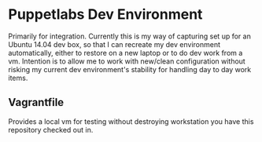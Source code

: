 # Puppetlabs Dev Environment

Primarily for integration.  Currently this is my way of capturing set up for an
Ubuntu 14.04 dev box, so that I can recreate my dev environment automatically,
either to restore on a new laptop or to do dev work from a vm.  Intention is to
allow me to work with new/clean configuration without risking my current dev
environment's stability for handling day to day work items.

## Vagrantfile

Provides a local vm for testing without destroying workstation you have
this repository checked out in.
